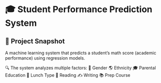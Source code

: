 # 🎓 Student Performance Prediction System
## 📌 Project Snapshot
A machine learning system that predicts a student’s math score (academic performance) using regression models.

🔍 The system analyzes multiple factors:
👤 Gender 
🌎 Ethnicity 
🎓 Parental Education 
🍴 Lunch Type
📘 Reading 
✍️ Writing 
📚 Prep Course




